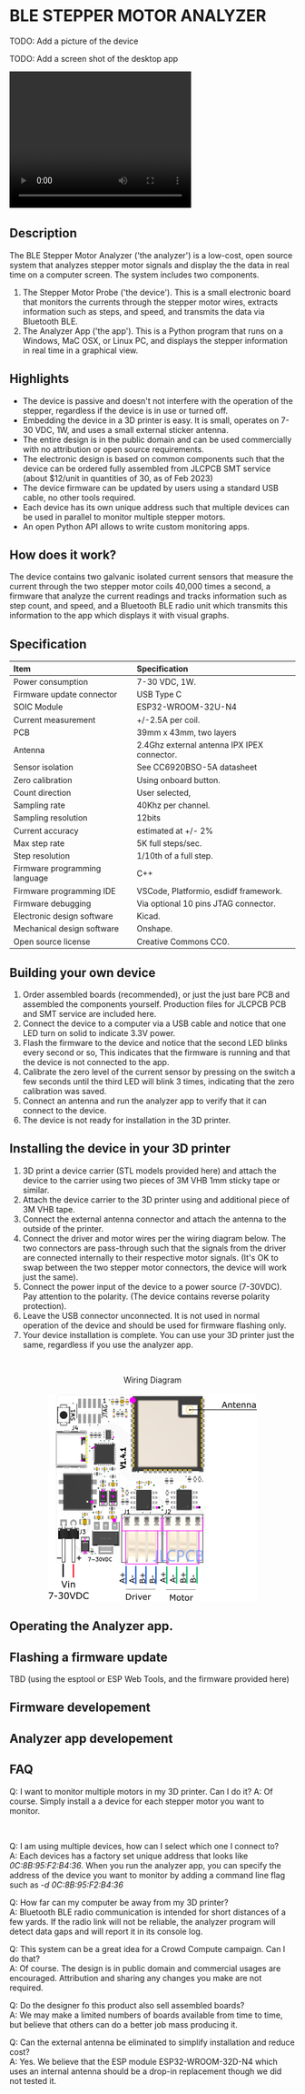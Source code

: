 # BLE STEPPER MOTOR ANALYZER

TODO: Add a picture of the device

TODO: Add a screen shot of the desktop app


<video width="320" height="240" controls>
  <source src="./www/app_video.mp4" type="video/mp4">
</video>

## Description

The BLE Stepper Motor Analyzer ('the analyzer') is a low-cost, open source system that analyzes stepper motor signals and display the the data in real time on a computer screen. The system includes two components.

1. The Stepper Motor Probe ('the device'). This is a small electronic board that monitors the currents through the stepper motor wires, extracts information such as steps, and speed, and transmits the data via Bluetooth BLE.
2. The Analyzer App ('the app'). This is a Python program that runs on a Windows, MaC OSX, or Linux PC, and displays the stepper information in real time in a graphical view.

## Highlights
* The device is passive and doesn't not interfere with the operation of the stepper, regardless if the device is in use or turned off.
* Embedding the device in a 3D printer is easy. It is small, operates on 7-30 VDC, 1W, and uses a small external sticker antenna.
* The entire design is in the public domain and can be used commercially with no attribution or open source requirements.
* The electronic design is based on common components such that the device can be ordered fully assembled from JLCPCB SMT service (about $12/unit in quantities of 30, as of Feb 2023)
* The device firmware can be updated by users using a standard USB cable, no other tools required.
* Each device has its own unique address such that multiple devices can be used in parallel to monitor multiple stepper motors.
* An open Python API allows to write custom monitoring apps.

## How does it work?
The device contains two galvanic isolated current sensors that measure the current through the two stepper motor coils 40,000 times a second, a firmware that analyze the current readings and tracks information such as step count, and speed, and a Bluetooth BLE radio unit which transmits this information to the app which displays it with visual graphs.  



## Specification

Item | Specification
:------------ | :-------------
Power consumption | 7-30 VDC, 1W.
Firmware update connector | USB Type C
SOIC Module | ESP32-WROOM-32U-N4 
Current measurement | +/-2.5A per coil.
PCB | 39mm x 43mm, two layers
Antenna  | 2.4Ghz external antenna IPX IPEX connector.
Sensor isolation | See CC6920BSO-5A datasheet
Zero calibration | Using onboard button.
Count direction | User selected, 
Sampling rate | 40Khz per channel.
Sampling resolution | 12bits
Current accuracy | estimated at +/- 2%
Max step rate | 5K full steps/sec.
Step resolution | 1/10th of a full step.
Firmware programming language | C++
Firmware programming IDE | VSCode, Platformio, esdidf framework.
Firmware debugging | Via optional 10 pins JTAG connector.
Electronic design software | Kicad.
Mechanical design software | Onshape.
Open source license | Creative Commons CC0.

## Building your own device

1. Order assembled boards (recommended), or just the just bare PCB and assembled the components yourself. Production files for JLCPCB PCB and SMT service are included here.
2. Connect the device to a computer via a USB cable and notice that one LED turn on solid to indicate 3.3V power.
3. Flash the firmware to the device and notice that the second LED blinks every second or so, This indicates that the firmware is running and that the device is not connected to the app.
3. Calibrate the zero level of the current sensor by pressing on the switch a few seconds until the third LED will blink 3 times, indicating that the zero calibration was saved.
4. Connect an antenna and run the analyzer app to verify that it can connect to the device.
5. The device is not ready for installation in the 3D printer.

## Installing the device in your 3D printer

1. 3D print a device carrier (STL models provided here) and attach the device to the carrier using two pieces of 3M VHB 1mm sticky tape or similar.
2. Attach the device carrier to the 3D printer using and additional piece of 3M VHB tape.
3. Connect the external antenna connector and attach the antenna to the outside of the printer.
4. Connect the driver and motor wires per the wiring diagram below. The two connectors are pass-through such that the signals from the driver are connected internally to their respective motor signals. (It's OK to swap between the two stepper motor connectors, the device will work just the same).
5. Connect the power input of the device to a power source (7-30VDC). Pay attention to the polarity.  (The device contains reverse polarity protection). 
6. Leave the USB connector unconnected. It is not used in normal operation of the device and should be used for firmware flashing only.
7. Your device installation is complete. You can use your 3D printer just the same, regardless if you use the analyzer app.

&nbsp;

<p align="center">
  Wiring Diagram<br><br>
  <img src="./www/wiring_diagram.png" />
</p>

## Operating the Analyzer app.

## Flashing a firmware update

TBD (using the esptool or ESP Web Tools, and the firmware provided here)

## Firmware developement

## Analyzer app developement

## FAQ

Q: I want to monitor multiple motors in my 3D printer. Can I do it?
A: Of course. Simply install a a device for each stepper motor you want to monitor.

&nbsp;

Q: I am using multiple devices, how can I select which one I connect to? <br>
A: Each devices has a factory set unique address that looks like <i>0C:8B:95:F2:B4:36</i>. When you run the analyzer
app, you can specify the address of the device you want to monitor by adding a command line flag such as <i>-d 0C:8B:95:F2:B4:36</i>

Q: How far can my computer be away from my 3D printer? <br>
A: Bluetooth BLE radio communication is intended for short distances of a few yards. If the radio link will not be reliable, the analyzer program will detect data gaps and will report it in its console log.

Q: This system can be a great idea for a Crowd Compute campaign. Can I do that? <br>
A: Of course. The design is in public domain and commercial usages are encouraged. Attribution and sharing any changes you make are not required. 

Q: Do the designer fo this product also sell assembled boards? <br>
A: We may make a limited numbers of boards available from time to time, but believe that others can do a better job mass producing it.

Q: Can the external antenna be eliminated to simplify installation and reduce cost? <br>
A: Yes. We believe that the ESP module ESP32-WROOM-32D-N4 which uses an internal antenna should be a drop-in replacement though we did not tested it.














